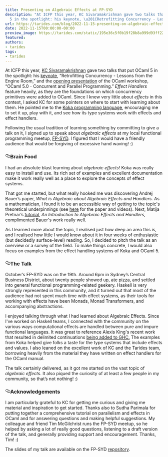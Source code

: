 ```yaml
---
title: Presenting on Algebraic Effects at FP-SYD
description: "At ICFP this year, KC Sivaramakrishnan gave two talks that put OCaml
  5 in the spotlight: his keynote, \u201CRetrofitting Concurrency - Lessons\u2026"
url: https://tarides.com/blog/2022-11-15-presenting-on-algebraic-effects-at-fp-syd
date: 2022-11-15T00:00:00-00:00
preview_image: https://tarides.com/static/195e36c5f0b19f28b8a999d93ff22a9c/3234f/prism.jpg
featured:
authors:
- tarides
tags:
- tarides
---
```


<p>At ICFP this year, <a href="https://kcsrk.info/">KC Sivaramakrishnan</a> gave two talks that put OCaml 5 in the spotlight: his <a href="https://youtu.be/6BhmRz7eqiE">keynote</a>, &ldquo;Retrofitting Concurrency - Lessons from the Engine Room,&rdquo; and the <a href="https://speakerdeck.com/kayceesrk/ocaml-5-dot-0">opening presentation</a> of the OCaml workshop, &ldquo;OCaml 5.0 - Concurrent and Parallel Programming.&rdquo; <em>Effect Handlers</em> feature heavily, as they are the foundations on which concurrency primitives were added to OCaml. Since I knew very little about <em>effects</em> in this context, I asked KC for some pointers on where to start with learning about them. He pointed me to the <a href="https://koka-lang.github.io">Koka programming language</a>, encouraging me to set it up, play with it, and see how its type systems work with effects and effect handlers.</p>
<p>Following the usual tradition of learning something by committing to give a talk on it, I signed up to speak about <em>algebraic effects</em> at my local functional programming meetup, <a href="https://www.meetup.com/FP-Syd/">FP-SYD</a>. I figured that I would have a friendly audience that would be forgiving of excessive hand waving! :)</p>
<h3 style="position:relative;"><a href="https://tarides.com/feed.xml#brain-food" aria-label="brain food permalink" class="anchor before"><svg aria-hidden="true" focusable="false" height="16" version="1.1" viewbox="0 0 16 16" width="16"><path fill-rule="evenodd" d="M4 9h1v1H4c-1.5 0-3-1.69-3-3.5S2.55 3 4 3h4c1.45 0 3 1.69 3 3.5 0 1.41-.91 2.72-2 3.25V8.59c.58-.45 1-1.27 1-2.09C10 5.22 8.98 4 8 4H4c-.98 0-2 1.22-2 2.5S3 9 4 9zm9-3h-1v1h1c1 0 2 1.22 2 2.5S13.98 12 13 12H9c-.98 0-2-1.22-2-2.5 0-.83.42-1.64 1-2.09V6.25c-1.09.53-2 1.84-2 3.25C6 11.31 7.55 13 9 13h4c1.45 0 3-1.69 3-3.5S14.5 6 13 6z"></path></svg></a>Brain Food</h3>
<p>I had an absolute blast learning about <em>algebraic effects</em>! Koka was really easy to install and use. Its rich set of examples and excellent documentation make it work really well as a place to explore the concepts of effect systems.</p>
<p>That got me started, but what really hooked me was discovering Andrej Bauer&rsquo;s paper, <em>What is Algebraic about Algebraic Effects and Handlers.</em> As a mathematician, I found it to be an accessible way of getting to the topic's theoretical underpinnings (see <a href="https://github.com/yallop/effects-bibliography#2018">here</a> for the paper and videos). Next, Matija Pretnar&rsquo;s <a href="http://www.eff-lang.org/handlers-tutorial.pdf">tutorial</a>, <em>An Introduction to Algebraic Effects and Handlers,</em> complimented Bauer's work really well.</p>
<p>As I learned more about the topic, I realised just how deep an area this is, and I realised how little I would know about it in four weeks of enthusiastic (but decidedly surface-level) reading. So, I decided to pitch the talk as an overview or a survey of the field. To make things concrete, I would also focus on examples from the effect handling systems of Koka and OCaml 5.</p>
<h3 style="position:relative;"><a href="https://tarides.com/feed.xml#the-talk" aria-label="the talk permalink" class="anchor before"><svg aria-hidden="true" focusable="false" height="16" version="1.1" viewbox="0 0 16 16" width="16"><path fill-rule="evenodd" d="M4 9h1v1H4c-1.5 0-3-1.69-3-3.5S2.55 3 4 3h4c1.45 0 3 1.69 3 3.5 0 1.41-.91 2.72-2 3.25V8.59c.58-.45 1-1.27 1-2.09C10 5.22 8.98 4 8 4H4c-.98 0-2 1.22-2 2.5S3 9 4 9zm9-3h-1v1h1c1 0 2 1.22 2 2.5S13.98 12 13 12H9c-.98 0-2-1.22-2-2.5 0-.83.42-1.64 1-2.09V6.25c-1.09.53-2 1.84-2 3.25C6 11.31 7.55 13 9 13h4c1.45 0 3-1.69 3-3.5S14.5 6 13 6z"></path></svg></a>The Talk</h3>
<p>October&rsquo;s FP-SYD was on the 19th. Around 6pm in Sydney&rsquo;s Central Business District, about twenty people showed up, ate pizza, and settled into general functional programming-related geekery. Haskell is very strongly represented in this community, and it turned out that most of the audience had not spent much time with effect systems, as their tools for working with effects have been Monads, Monad Transformers, and accompanying abstractions.</p>
<p>I enjoyed talking through what I had learned about Algebraic Effects. Since I've worked on Haskell teams, I connected with the community on the various ways  computational effects are handled between pure and impure functional languages. It was great to reference Alexis King's recent work that resulted in delimited continuations <a href="https://github.com/ghc-proposals/ghc-proposals/blob/master/proposals/0313-delimited-continuation-primops.rst">being added to GHC.</a> The examples from Koka helped give folks a taste for the type systems that include effects and values. I also leaned on the excellent work of KC and the Tarides team, borrowing heavily from the material they have written on effect handlers for the OCaml manual.</p>
<p>The talk certainly delivered, as it got me started on the vast topic of <em>algebraic effects</em>. It also piqued the curiosity of at least a few people in my community, so that&rsquo;s not nothing! :)</p>
<h3 style="position:relative;"><a href="https://tarides.com/feed.xml#acknowledgements" aria-label="acknowledgements permalink" class="anchor before"><svg aria-hidden="true" focusable="false" height="16" version="1.1" viewbox="0 0 16 16" width="16"><path fill-rule="evenodd" d="M4 9h1v1H4c-1.5 0-3-1.69-3-3.5S2.55 3 4 3h4c1.45 0 3 1.69 3 3.5 0 1.41-.91 2.72-2 3.25V8.59c.58-.45 1-1.27 1-2.09C10 5.22 8.98 4 8 4H4c-.98 0-2 1.22-2 2.5S3 9 4 9zm9-3h-1v1h1c1 0 2 1.22 2 2.5S13.98 12 13 12H9c-.98 0-2-1.22-2-2.5 0-.83.42-1.64 1-2.09V6.25c-1.09.53-2 1.84-2 3.25C6 11.31 7.55 13 9 13h4c1.45 0 3-1.69 3-3.5S14.5 6 13 6z"></path></svg></a>Acknowledgements</h3>
<p>I am particularly grateful to KC for getting me curious and giving me material and inspiration to get started. Thanks also to Sudha Parimala for putting together a comprehensive tutorial on parallelism and effects in OCaml and for answering questions and making helpful suggestions.  My colleague and friend Tim McGilchrist runs the FP-SYD meetup, so he helped by asking a lot of really good questions, listening to a draft version of the talk, and generally providing support and encouragement. Thanks, Tim! :)</p>
<p>The slides of my talk are available on the FP-SYD <a href="https://github.com/fp-syd/meetings/blob/master/2022/2022-10-Keswani-Algebraic-Effects-Survey.pdf">repository</a>.</p>

